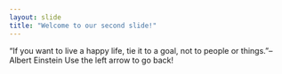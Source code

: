 ```yaml
---
layout: slide
title: "Welcome to our second slide!"
---
```

“If you want to live a happy life, tie it to a goal, not to people or things.”– Albert Einstein
Use the left arrow to go back!
